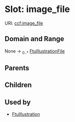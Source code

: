 
# Slot: image_file




URI: [ccf:image_file](http://purl.org/ccf/image_file)


## Domain and Range

None &#8594;  <sub>0..\*</sub> [FtuIllustrationFile](FtuIllustrationFile.md)

## Parents


## Children


## Used by

 * [FtuIllustration](FtuIllustration.md)
